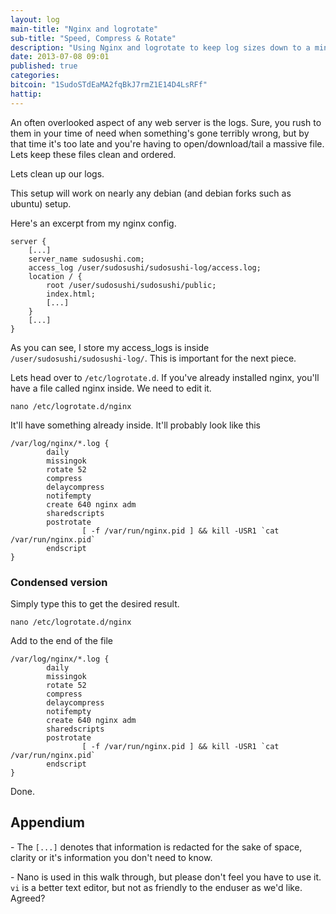 ```yaml
---
layout: log
main-title: "Nginx and logrotate"
sub-title: "Speed, Compress & Rotate"
description: "Using Nginx and logrotate to keep log sizes down to a minimum."
date: 2013-07-08 09:01
published: true
categories: 
bitcoin: "1SudoSTdEaMA2fqBkJ7rmZ1E14D4LsRFf"
hattip: 
---
```


An often overlooked aspect of any web server is the logs. Sure, you rush to them in your time of need when something's gone terribly wrong, but by that time it's too late and you're having to open/download/tail a massive file. Lets keep these files clean and ordered.

Lets clean up our logs.

This setup will work on nearly any debian (and debian forks such as ubuntu) setup.

Here's an excerpt from my nginx config.

```
server {
	[...]
	server_name sudosushi.com;
	access_log /user/sudosushi/sudosushi-log/access.log;
	location / {
		root /user/sudosushi/sudosushi/public;
		index.html;
		[...]
	}
	[...]
}
```

As you can see, I store my access_logs is inside `/user/sudosushi/sudosushi-log/`. This is important for the next piece.


Lets head over to `/etc/logrotate.d`. If you've already installed nginx, you'll have a file called nginx inside. We need to edit it.

```
nano /etc/logrotate.d/nginx
```

It'll have something already inside. It'll probably look like this

```
/var/log/nginx/*.log {
        daily
        missingok
        rotate 52
        compress
        delaycompress
        notifempty
        create 640 nginx adm
        sharedscripts
        postrotate
                [ -f /var/run/nginx.pid ] && kill -USR1 `cat /var/run/nginx.pid`
        endscript
}
```

### Condensed version

Simply type this to get the desired result.

```
nano /etc/logrotate.d/nginx

```
Add to the end of the file

```
/var/log/nginx/*.log {
        daily
        missingok
        rotate 52
        compress
        delaycompress
        notifempty
        create 640 nginx adm
        sharedscripts
        postrotate
                [ -f /var/run/nginx.pid ] && kill -USR1 `cat /var/run/nginx.pid`
        endscript
}
```

Done.


## Appendium
\- The `[...]` denotes that information is redacted for the sake of space, clarity or it's information you don't need to know.

\- Nano is used in this walk through, but please don't feel you have to use it. `vi` is a better text editor, but not as friendly to the enduser as we'd like. Agreed?





